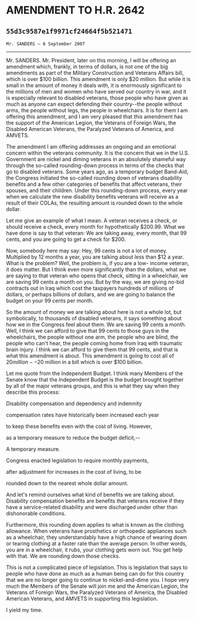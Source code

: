 # AMENDMENT TO H.R. 2642
## `55d3c9587e1f9971cf24664f5b521471`
`Mr. SANDERS — 6 September 2007`

---


Mr. SANDERS. Mr. President, later on this morning, I will be offering 
an amendment which, frankly, in terms of dollars, is not one of the big 
amendments as part of the Military Construction and Veterans Affairs 
bill, which is over $100 billion. This amendment is only $20 million. 
But while it is small in the amount of money it deals with, it is 
enormously significant to the millions of men and women who have served 
our country in war, and it is especially relevant to disabled veterans, 
those people who have given as much as anyone can expect defending 
their country--the people without arms, the people without legs, the 
people in wheelchairs. It is for them I am offering this amendment, and 
I am very pleased that this amendment has the support of the American 
Legion, the Veterans of Foreign Wars, the Disabled American Veterans, 
the Paralyzed Veterans of America, and AMVETS.

The amendment I am offering addresses an ongoing and an emotional 
concern within the veterans community. It is the concern that we in the 
U.S. Government are nickel and diming veterans in an absolutely 
shameful way through the so-called rounding-down process in terms of 
the checks that go to disabled veterans. Some years ago, as a temporary 
budget Band-Aid, the Congress initiated the so-called rounding down of 
veterans disability benefits and a few other categories of benefits 
that affect veterans, their spouses, and their children. Under this 
rounding-down process, every year when we calculate the new disability 
benefits veterans will receive as a result of their COLAs, the 
resulting amount is rounded down to the whole dollar.

Let me give an example of what I mean. A veteran receives a check, or 
should receive a check, every month for hypothetically $200.99. What we 
have done is say to that veteran: We are taking away, every month, that 
99 cents, and you are going to get a check for $200.

Now, somebody here may say: Hey, 99 cents is not a lot of money. 
Multiplied by 12 months a year, you are talking about less than $12 a 
year. What is the problem? Well, the problem is, if you are a low-
income veteran, it does matter. But I think even more significantly 
than the dollars, what we are saying to that veteran who opens that 
check, sitting in a wheelchair, we are saving 99 cents a month on you. 
But by the way, we are giving no-bid contracts out in Iraq which cost 
the taxpayers hundreds of millions of dollars, or perhaps billions of 
dollars, and we are going to balance the budget on your 99 cents per 
month.

So the amount of money we are talking about here is not a whole lot, 
but symbolically, to thousands of disabled veterans, it says something 
about how we in the Congress feel about them. We are saving 99 cents a 
month. Well, I think we can afford to give that 99 cents to those guys 
in the wheelchairs, the people without one arm, the people who are 
blind, the people who can't hear, the people coming home from Iraq with 
traumatic brain injury. I think we can afford to give them that 99 
cents, and that is what this amendment is about. This amendment is 
going to cost all of $20 million--$20 million in a bill which is over 
$100 billion.

Let me quote from the Independent Budget. I think many Members of the 
Senate know that the Independent Budget is the budget brought together 
by all of the major veterans groups, and this is what they say when 
they describe this process:




 Disability compensation and dependency and indemnity 


 compensation rates have historically been increased each year 


 to keep these benefits even with the cost of living. However, 


 as a temporary measure to reduce the budget deficit,--


A temporary measure.



 Congress enacted legislation to require monthly payments, 


 after adjustment for increases in the cost of living, to be 


 rounded down to the nearest whole dollar amount.


And let's remind ourselves what kind of benefits we are talking 
about. Disability compensation benefits are benefits that veterans 
receive if they have a service-related disability and were discharged 
under other than dishonorable conditions.


Furthermore, this rounding down applies to what is known as the 
clothing allowance. When veterans have prosthetics or orthopedic 
appliances such as a wheelchair, they understandably have a high chance 
of wearing down or tearing clothing at a faster rate than the average 
person. In other words, you are in a wheelchair, it rubs, your clothing 
gets worn out. You get help with that. We are rounding down those 
checks.

This is not a complicated piece of legislation. This is legislation 
that says to people who have done as much as a human being can do for 
this country that we are no longer going to continue to nickel-and-dime 
you. I hope very much the Members of the Senate will join me and the 
American Legion, the Veterans of Foreign Wars, the Paralyzed Veterans 
of America, the Disabled American Veterans, and AMVETS in supporting 
this legislation.

I yield my time.
